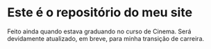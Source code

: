 # Este é o repositório do meu site
Feito ainda quando estava graduando no curso de Cinema. Será devidamente atualizado, em breve, para minha transição de carreira.
